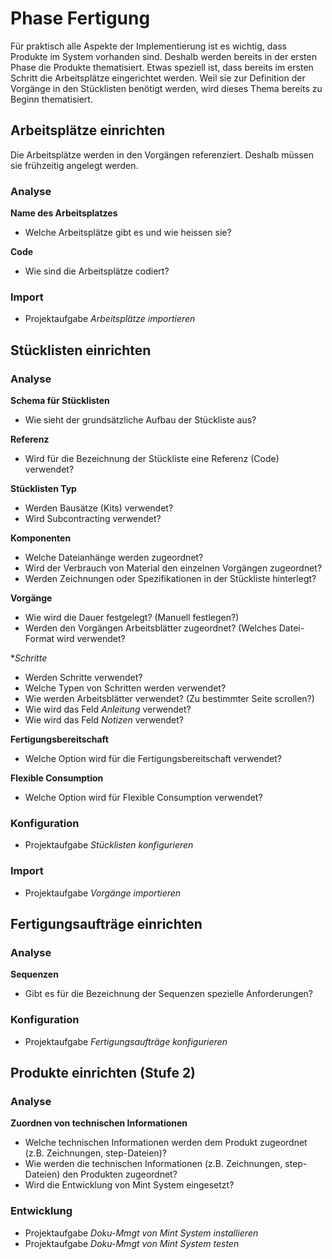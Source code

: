 # Phase Fertigung
  
Für praktisch alle Aspekte der Implementierung ist es wichtig, dass Produkte im System vorhanden sind. Deshalb werden bereits in der ersten Phase die Produkte thematisiert. Etwas speziell ist, dass bereits im ersten Schritt die Arbeitsplätze eingerichtet werden. Weil sie zur Definition der Vorgänge in den Stücklisten benötigt werden, wird dieses Thema bereits zu Beginn thematisiert.

## Arbeitsplätze einrichten

Die Arbeitsplätze werden in den Vorgängen referenziert. Deshalb müssen sie frühzeitig angelegt werden.

### Analyse

**Name des Arbeitsplatzes**

- Welche Arbeitsplätze gibt es und wie heissen sie?

**Code**

- Wie sind die Arbeitsplätze codiert?

### Import

- Projektaufgabe *Arbeitsplätze importieren*


## Stücklisten einrichten

### Analyse

**Schema für Stücklisten**

- Wie sieht der grundsätzliche Aufbau der Stückliste aus?

**Referenz**

- Wird für die Bezeichnung der Stückliste eine Referenz (Code) verwendet?

**Stücklisten Typ**

- Werden Bausätze (Kits) verwendet?
- Wird Subcontracting verwendet?

**Komponenten**

- Welche Dateianhänge werden zugeordnet?
- Wird der Verbrauch von Material den einzelnen Vorgängen zugeordnet?
- Werden Zeichnungen oder Spezifikationen in der Stückliste hinterlegt?

**Vorgänge**

- Wie wird die Dauer festgelegt? (Manuell festlegen?)
- Werden den Vorgängen Arbeitsblätter zugeordnet? (Welches Datei-Format wird verwendet?

**Schritte*

- Werden Schritte verwendet?
- Welche Typen von Schritten werden verwendet?
- Wie werden Arbeitsblätter verwendet? (Zu bestimmter Seite scrollen?)
- Wie wird das Feld *Anleitung* verwendet?
- Wie wird das Feld *Notizen* verwendet?

**Fertigungsbereitschaft**

- Welche Option wird für die Fertigungsbereitschaft verwendet?

**Flexible Consumption**

- Welche Option wird für Flexible Consumption verwendet?

### Konfiguration

- Projektaufgabe *Stücklisten konfigurieren*

### Import

- Projektaufgabe *Vorgänge importieren*

## Fertigungsaufträge einrichten

### Analyse

**Sequenzen**
-   Gibt es für die Bezeichnung der Sequenzen spezielle Anforderungen?

### Konfiguration

- Projektaufgabe *Fertigungsaufträge konfigurieren*


## Produkte einrichten (Stufe 2)

### Analyse

**Zuordnen von technischen Informationen**

- Welche technischen Informationen werden dem Produkt zugeordnet (z.B. Zeichnungen, step-Dateien)?
- Wie werden die technischen Informationen (z.B. Zeichnungen, step-Dateien) den Produkten zugeordnet?
- Wird die Entwicklung von Mint System eingesetzt?

### Entwicklung

- Projektaufgabe *Doku-Mmgt von Mint System installieren*
- Projektaufgabe *Doku-Mmgt von Mint System testen*



